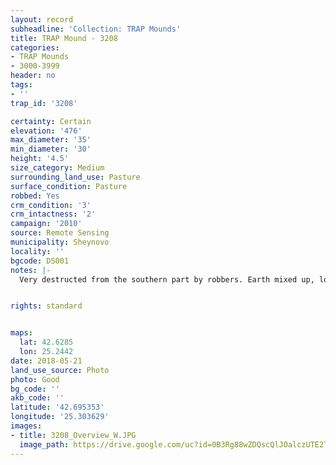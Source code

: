 ```yaml
---
layout: record
subheadline: 'Collection: TRAP Mounds'
title: TRAP Mound - 3208
categories:
- TRAP Mounds
- 3000-3999
header: no
tags:
- ''
trap_id: '3208'

certainty: Certain
elevation: '476'
max_diameter: '35'
min_diameter: '30'
height: '4.5'
size_category: Medium
surrounding_land_use: Pasture
surface_condition: Pasture
robbed: Yes
crm_condition: '3'
crm_intactness: '2'
campaign: '2010'
source: Remote Sensing
municipality: Sheynovo
locality: ''
bgcode: DS001
notes: |-
  Very destructed from the southern part by robbers. Earth mixed up, looks like it was digged throught and put back.


rights: standard


maps:
  lat: 42.6285
  lon: 25.2442
date: 2018-05-21
land_use_source: Photo
photo: Good
bg_code: ''
akb_code: ''
latitude: '42.695353'
longitude: '25.303629'
images:
- title: 3208_Overview_W.JPG
  image_path: https://drive.google.com/uc?id=0B3Rg88wZDQscQlJOalczUTE2TzA
---
```

